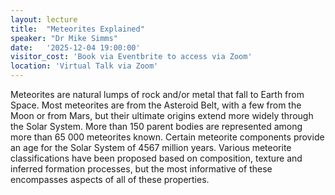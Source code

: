 ```yaml
---
layout: lecture
title:  "Meteorites Explained"
speaker: "Dr Mike Simms"
date:   '2025-12-04 19:00:00'
visitor_cost: 'Book via Eventbrite to access via Zoom'
location: 'Virtual Talk via Zoom'
---
```

Meteorites are natural lumps of rock and/or metal that fall to Earth from Space. Most meteorites are from the Asteroid Belt, with a few from the Moon or from Mars, but their ultimate origins extend more widely through the Solar System. More than 150 parent bodies are represented among more than 65 000 meteorites known. Certain meteorite components provide an age for the Solar System of 4567 million years. Various meteorite classifications have been proposed based on composition, texture and inferred formation processes, but the most informative of these encompasses aspects of all of these properties.